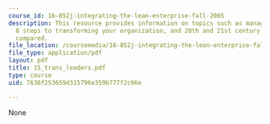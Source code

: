 ```yaml
---
course_id: 16-852j-integrating-the-lean-enterprise-fall-2005
description: This resource provides information on topics such as management vs. leadership,
  8 steps to transforming your organization, and 20th and 21st century organizations
  compared.
file_location: /coursemedia/16-852j-integrating-the-lean-enterprise-fall-2005/7636f253659d315796e359b777f2c66e_15_trans_leaders.pdf
file_type: application/pdf
layout: pdf
title: 15_trans_leaders.pdf
type: course
uid: 7636f253659d315796e359b777f2c66e

---
```

None